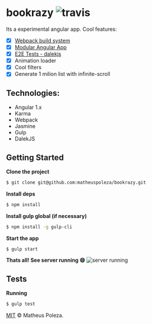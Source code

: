 # bookrazy  ![travis](https://travis-ci.org/matheuspoleza/beginner-angular-amd.svg?branch=master)

Its a experimental angular app. Cool features:
- [x] [Webpack build system](#build)
- [x] [Modular Angular App](#sample)
- [x] [E2E Tests - dalekjs](#interface)
- [x] Animation loader
- [x] Cool filters
- [x] Generate 1 milion list with infinite-scroll

## Technologies:
- Angular 1.x
- Karma
- Webpack
- Jasmine
- Gulp
- DalekJS

## Getting Started

**Clone the project**
```sh
$ git clone git@github.com:matheuspoleza/bookrazy.git
```

**Install deps**
```sh
$ npm install
```
**Install gulp global (if necessary)**
```sh
$ npm install -g gulp-cli
```

**Start the app**

```sh
$ gulp start
```

**Thats all! See server running :smile:**
![server running](assets/localhost.png)


## Tests

**Running**
```sh
$ gulp test
```

[MIT](https://github.com/fdaciuk/licenses/blob/master/MIT-LICENSE.md) © Matheus Poleza.
